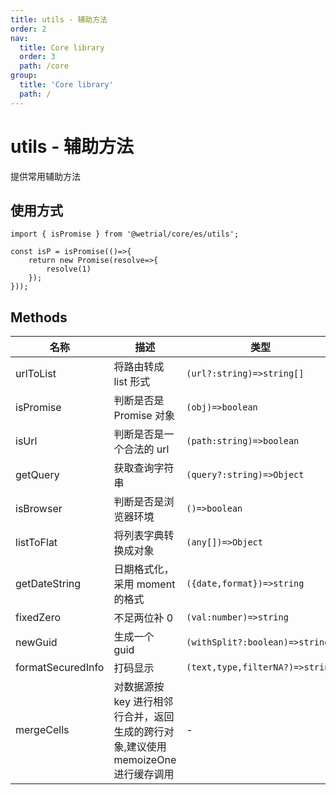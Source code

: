 ```yaml
---
title: utils - 辅助方法
order: 2
nav:
  title: Core library
  order: 3
  path: /core
group:
  title: 'Core library'
  path: /
---
```


# utils - 辅助方法

提供常用辅助方法

## 使用方式

```tsx |pure
import { isPromise } from '@wetrial/core/es/utils';

const isP = isPromise(()=>{
    return new Promise(resolve=>{
        resolve(1)
    });
}));
```

## Methods

| 名称 | 描述 | 类型 |
| --- | --- | --- |
| urlToList | 将路由转成 list 形式 | `(url?:string)=>string[]` |
| isPromise | 判断是否是 Promise 对象 | `(obj)=>boolean` |
| isUrl | 判断是否是一个合法的 url | `(path:string)=>boolean` |
| getQuery | 获取查询字符串 | `(query?:string)=>Object` |
| isBrowser | 判断是否是浏览器环境 | `()=>boolean` |
| listToFlat | 将列表字典转换成对象 | `(any[])=>Object` |
| getDateString | 日期格式化，采用 moment 的格式 | `({date,format})=>string` |
| fixedZero | 不足两位补 0 | `(val:number)=>string` |
| newGuid | 生成一个 guid | `(withSplit?:boolean)=>string` |
| formatSecuredInfo | 打码显示 | `(text,type,filterNA?)=>string` |
| mergeCells | 对数据源按 key 进行相邻行合并，返回生成的跨行对象,建议使用 memoizeOne 进行缓存调用 | - |
